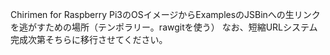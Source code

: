 Chirimen for Raspberry Pi3のOSイメージからExamplesのJSBinへの生リンクを逃がすための場所（テンポラリー。rawgitを使う）
なお、短縮URLシステム完成次第そちらに移行させてください。
